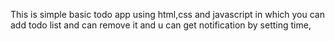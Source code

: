 This is simple basic todo app using html,css and javascript in which you can add todo list and can remove it and u can get notification by setting time, 
